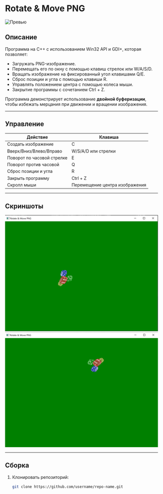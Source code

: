 # Rotate & Move PNG

![Превью](path/to/preview-image.png)

## Описание

Программа на C++ с использованием Win32 API и GDI+, которая позволяет:

- Загружать PNG-изображение.
- Перемещать его по окну с помощью клавиш стрелок или W/A/S/D.
- Вращать изображение на фиксированный угол клавишами Q/E.
- Сброс позиции и угла с помощью клавиши R.
- Управлять положением центра с помощью колеса мыши.
- Закрытие программы с сочетанием Ctrl + Z.

Программа демонстрирует использование **двойной буферизации**, чтобы избежать мерцания при движении и вращении изображения.

---

## Управление

| Действие                   | Клавиша                        |
| -------------------------- | ------------------------------ |
| Создать изображение        | C                              |
| Вверх/Вниз/Влево/Вправо    | W/S/A/D или стрелки            |
| Поворот по часовой стрелке | E                              |
| Поворот против часовой     | Q                              |
| Сброс позиции и угла       | R                              |
| Закрыть программу          | Ctrl + Z                       |
| Скролл мыши                | Перемещение центра изображения |

---

## Скриншоты

![Скриншот 1](images/first.png)  
![Скриншот 2](images/second.png)

---

## Сборка

1. Клонировать репозиторий:
   ```bash
   git clone https://github.com/username/repo-name.git
   ```
